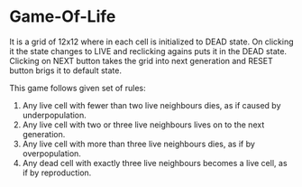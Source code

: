 # Game-Of-Life

It is a grid of 12x12 where in each cell is initialized to DEAD state. On clicking it the state changes to LIVE and reclicking agains puts it in the DEAD state.
Clicking on NEXT button takes the grid into next generation and RESET button brigs it to default state. 

This game follows given set of rules:

1. Any live cell with fewer than two live neighbours dies, as if caused by underpopulation.
2. Any live cell with two or three live neighbours lives on to the next generation.
3. Any live cell with more than three live neighbours dies, as if by overpopulation.
4. Any dead cell with exactly three live neighbours becomes a live cell, as if by reproduction.



